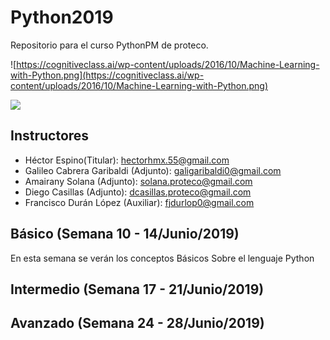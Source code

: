 # Python2019
Repositorio para el curso PythonPM de proteco.

![https://cognitiveclass.ai/wp-content/uploads/2016/10/Machine-Learning-with-Python.png](https://cognitiveclass.ai/wp-content/uploads/2016/10/Machine-Learning-with-Python.png)

![](https://pbs.twimg.com/profile_images/1098678443930238978/6mPvIosC.png)

## Instructores

- Héctor Espino(Titular): hectorhmx.55@gmail.com
- Galileo Cabrera Garibaldi (Adjunto): galigaribaldi0@gmail.com
- Amairany Solana (Adjunto): solana.proteco@gmail.com
- Diego Casillas (Adjunto): dcasillas.proteco@gmail.com
- Francisco Durán López (Auxiliar): fjdurlop0@gmail.com

## Básico (Semana 10 - 14/Junio/2019)

En esta semana se verán los conceptos Básicos Sobre el lenguaje Python

## Intermedio (Semana 17 - 21/Junio/2019)

## Avanzado (Semana 24 - 28/Junio/2019)

